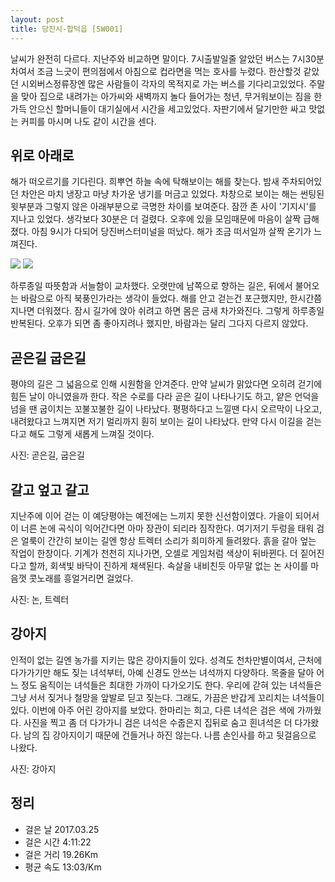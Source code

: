 ```yaml
---
layout: post
title: 당진시-합덕읍 [SW001]
---
```


날씨가 완전히 다르다. 지난주와 비교하면 말이다. 7시출발일줄 알았던 버스는 7시30분차여서 조금 느긋이 편의점에서 아침으로 컵라면을 먹는 호사를 누렸다. 한산할것 같았던 시외버스정류장엔 많은 사람들이 각자의 목적지로 가는 버스를 기다리고있었다. 주말을 맞아 집으로 내려가는 아가씨와 새벽까지 놀다 들어가는 청년, 무거워보이는 짐을 한가득 안으신 할머니들이 대기실에서 시간을 세고있었다. 자판기에서 달기만한 싸고 맛없는 커피를 마시며 나도 같이 시간을 센다.

## 위로 아래로

해가 떠오르기를 기다린다. 희뿌연 하늘 속에 탁해보이는 해를 찾는다. 밤새 주차되어있던 차안은 마치 냉장고 마냥 차가운 냉기를 머금고 있었다. 차창으로 보이는 해는 썬팅된 윗부분과 그렇지 않은 아래부분으로 극명한 차이를 보여준다. 잠깐 존 사이 '기지시'를 지나고 있었다. 생각보다 30분은 더 걸렸다. 오후에 있을 모임때문에 마음이 살짝 급해졌다. 아침 9시가 다되어 당진버스터미널을 떠났다. 해가 조금 떠서일까 살짝 온기가 느껴진다.

<div class="image2">
	<img src="{{ site.baseurl }}/images/sw001/SW001_1.JPG">
	<img src="{{ site.baseurl }}/images/sw001/SW001_2.JPG">
</div>

하루종일 따뜻함과 서늘함이 교차했다. 오랫만에 남쪽으로 향하는 길은, 뒤에서 불어오는 바람으로 아직 북풍인가라는 생각이 들었다. 해를 안고 걷는건 포근했지만, 한시간쯤 지나면 더워졌다. 잠시 길가에 앉아 쉬려고 하면 몸은 금새 차가와진다. 그렇게 하루종일 반복된다. 오후가 되면 좀 좋아지려나 했지만, 바람과는 달리 그다지 다르지 않았다.

## 곧은길 굽은길

평야의 길은 그 넓음으로 인해 시원함을 안겨준다. 만약 날씨가 맑았다면 오히려 걷기에 힘든 날이 아니였을까 한다. 작은 수로를 다라 곧은 길이 나타나기도 하고, 얕은 언덕을 넘을 땐 굽이치는 꼬불꼬불한 길이 나타났다. 평평하다고 느낄땐 다시  오르막이 나오고, 내려왔다고 느껴지면 저기 멀리까지 훤히 보이는 길이 나타났다. 만약 다시 이길을 걷는다고 해도 그렇게 새롭게 느껴질 것이다.

사진: 곧은길, 굽은길

## 갈고 엎고 갈고

지난주에 이어 걷는 이 예당평야는 예전에는 느끼지 못한 신선함이였다. 가을이 되어서 이 너른 논에 곡식이 익어간다면 아마 장관이 되리라 짐작한다. 여기저기 두렁을 태워 검은 얼룩이 간간히 보이는 길엔 항상 트렉터 소리가 희미하게 들려왔다. 흙을 갈아 엎는 작업이 한창이다. 기계가 천천히 지나가면, 오셀로 게임처럼 색상이 뒤바뀐다. 더 짙어진다고 할까, 회색빛 바닥이 진하게 채색된다. 속살을 내비친듯 아무말 없는 논 사이를 마음껏 콧노래를 흥얼거리면 걸었다.

사진: 논, 트렉터

## 강아지

인적이 없는 길엔 농가를 지키는 많은 강아지들이 있다. 성격도 천차만별이여서, 근처에 다가가기만 해도 짖는 녀석부터, 아예 신경도 안쓰는 녀석까지 다양하다. 목줄을 달아 어느 정도 움직이는 녀석들은 최대한 가까이 다가오기도 한다. 우리에 갇혀 있는 녀석들은 그냥 서서 짖거나 철망을 앞발로 딛고 짖는다. 그래도, 가끔은 반갑게 꼬리치는 녀석들이 있다. 이번에 아주 어린 강아지를 보았다. 한마리는 희고, 다른 녀석은 검은 색에 가까웠다. 사진을 찍고 좀 더 다가가니 검은 녀석은 수줍은지 집뒤로 숨고 흰녀석은 더 다가왔다. 남의 집 강아지이기 때문에 건들거나 하진 않는다. 나름 손인사를 하고 뒷걸음으로 나왔다.

사진: 강아지

## 정리

+ 걸은 날 2017.03.25
+ 걸은 시간 4:11:22
+ 걸은 거리 19.26Km
+ 평균 속도 13:03/Km